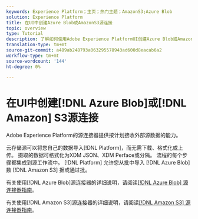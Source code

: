 ```yaml
---
keywords: Experience Platform；主页；热门主题；AmazonS3;Azure Blob
solution: Experience Platform
title: 在UI中创建Azure Blob或AmazonS3源连接
topic: overview
type: Tutorial
description: 了解如何使用Adobe Experience PlatformUI创建Azure Blob或AmazonS3源连接。
translation-type: tm+mt
source-git-commit: a489ab248793a063295578943ad600d8eacab6a2
workflow-type: tm+mt
source-wordcount: '144'
ht-degree: 0%

---
```



# 在UI中创建[!DNL Azure Blob]或[!DNL Amazon] S3源连接

Adobe Experience Platform的源连接器提供按计划接收外部源数据的能力。

云存储源可以将您自己的数据导入[!DNL Platform]，而无需下载、格式化或上传。 摄取的数据可格式化为XDM JSON、XDM Perface或分隔。 流程的每个步骤都集成到源工作流中。 [!DNL Platform] 允许您从批中导入 [!DNL Azure Blob] 数 [!DNL Amazon S3] 据或通过批。

有关使用[!DNL Azure Blob]源连接器的详细说明，请阅读[[!DNL Azure Blob] 源连接器指南](./blob.md)。

有关使用[!DNL Amazon S3]源连接器的详细说明，请阅读[[!DNL Amazon S3] 源连接器指南](./blob.md)。